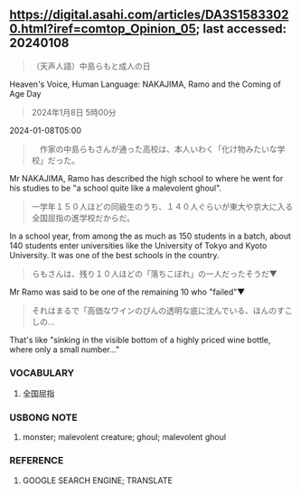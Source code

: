 ## https://digital.asahi.com/articles/DA3S15833020.html?iref=comtop_Opinion_05; last accessed: 20240108

> （天声人語）中島らもと成人の日

Heaven's Voice, Human Language: NAKAJIMA, Ramo and the Coming of Age Day

> 2024年1月8日 5時00分

2024-01-08T05:00

>　作家の中島らもさんが通った高校は、本人いわく「化け物みたいな学校」だった。

Mr NAKAJIMA, Ramo has described the high school to where he went for his studies to be "a school quite like a malevolent ghoul".

> 一学年１５０人ほどの同級生のうち、１４０人ぐらいが東大や京大に入る全国屈指の進学校だからだ。

In a school year, from among the as much as 150 students in a batch, about 140 students enter universities like the University of Tokyo and Kyoto University. It was one of the best schools in the country. 

> らもさんは、残り１０人ほどの「落ちこぼれ」の一人だったそうだ▼

Mr Ramo was said to be one of the remaining 10 who "failed"▼

> それはまるで「高価なワインのびんの透明な底に沈んでいる、ほんのすこしの…

That's like "sinking in the visible bottom of a highly priced wine bottle, where only a small number..."

### VOCABULARY

1) 全国屈指

### USBONG NOTE

1) monster; malevolent creature; ghoul; malevolent ghoul

### REFERENCE

1) GOOGLE SEARCH ENGINE; TRANSLATE